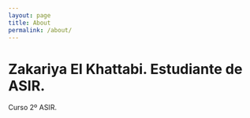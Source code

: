```yaml
---
layout: page
title: About
permalink: /about/
---
```

<script type="text/javascript">
;window.NREUM||(NREUM={});NREUM.init={distributed_tracing:{enabled:true},privacy:{cookies_enabled:true},ajax:{deny_list:["bam.eu01.nr-data.net"]}};
window.NREUM||(NREUM={}),__nr_require=function(t,e,n){function r(n){if(!e[n]){var o=e[n]={exports:{}};t[n][0].call(o.exports,function(e){var o=t[n][1][e];return r(o||e)},o,o.exports)}return e[n].exports}if("function"==typeof __nr_require)return __nr_require;for(var o=0;o<n.length;o++)r(n[o]);return r}({1:[function(t,e,n){function r(t){try{s.console&&console.log(t)}catch(e){}}var o,i=t("ee"),a=t(31),s={};try{o=localStorage.getItem("__nr_flags").split(","),console&&"function"==typeof console.log&&(s.console=!0,o.indexOf("dev")!==-1&&(s.dev=!0),o.indexOf("nr_dev")!==-1&&(s.nrDev=!0))}catch(c){}s.nrDev&&i.on("internal-error",function(t){r(t.stack)}),s.dev&&i.on("fn-err",function(t,e,n){r(n.stack)}),s.dev&&(r("NR AGENT IN DEVELOPMENT MODE"),r("flags: "+a(s,function(t,e){return t}).join(", ")))},{}],2:[function(t,e,n){function r(t,e,n,r,s){try{l?l-=1:o(s||new UncaughtException(t,e,n),!0)}catch(f){try{i("ierr",[f,c.now(),!0])}catch(d){}}return"function"==typeof u&&u.apply(this,a(arguments))}function UncaughtException(t,e,n){this.message=t||"Uncaught error with no additional information",this.sourceURL=e,this.line=n}function o(t,e){var n=e?null:c.now();i("err",[t,n])}var i=t("handle"),a=t(32),s=t("ee"),c=t("loader"),f=t("gos"),u=window.onerror,d=!1,p="nr@seenError";if(!c.disabled){var l=0;c.features.err=!0,t(1),window.onerror=r;try{throw new Error}catch(h){"stack"in h&&(t(14),t(13),"addEventListener"in window&&t(7),c.xhrWrappable&&t(15),d=!0)}s.on("fn-start",function(t,e,n){d&&(l+=1)}),s.on("fn-err",function(t,e,n){d&&!n[p]&&(f(n,p,function(){return!0}),this.thrown=!0,o(n))}),s.on("fn-end",function(){d&&!this.thrown&&l>0&&(l-=1)}),s.on("internal-error",function(t){i("ierr",[t,c.now(),!0])})}},{}],3:[function(t,e,n){var r=t("loader");r.disabled||(r.features.ins=!0)},{}],4:[function(t,e,n){function r(){U++,L=g.hash,this[u]=y.now()}function o(){U--,g.hash!==L&&i(0,!0);var t=y.now();this[h]=~~this[h]+t-this[u],this[d]=t}function i(t,e){E.emit("newURL",[""+g,e])}function a(t,e){t.on(e,function(){this[e]=y.now()})}var s="-start",c="-end",f="-body",u="fn"+s,d="fn"+c,p="cb"+s,l="cb"+c,h="jsTime",m="fetch",v="addEventListener",w=window,g=w.location,y=t("loader");if(w[v]&&y.xhrWrappable&&!y.disabled){var x=t(11),b=t(12),E=t(9),R=t(7),O=t(14),T=t(8),S=t(15),P=t(10),M=t("ee"),C=M.get("tracer"),N=t(23);t(17),y.features.spa=!0;var L,U=0;M.on(u,r),b.on(p,r),P.on(p,r),M.on(d,o),b.on(l,o),P.on(l,o),M.buffer([u,d,"xhr-resolved"]),R.buffer([u]),O.buffer(["setTimeout"+c,"clearTimeout"+s,u]),S.buffer([u,"new-xhr","send-xhr"+s]),T.buffer([m+s,m+"-done",m+f+s,m+f+c]),E.buffer(["newURL"]),x.buffer([u]),b.buffer(["propagate",p,l,"executor-err","resolve"+s]),C.buffer([u,"no-"+u]),P.buffer(["new-jsonp","cb-start","jsonp-error","jsonp-end"]),a(T,m+s),a(T,m+"-done"),a(P,"new-jsonp"),a(P,"jsonp-end"),a(P,"cb-start"),E.on("pushState-end",i),E.on("replaceState-end",i),w[v]("hashchange",i,N(!0)),w[v]("load",i,N(!0)),w[v]("popstate",function(){i(0,U>1)},N(!0))}},{}],5:[function(t,e,n){function r(){var t=new PerformanceObserver(function(t,e){var n=t.getEntries();s(v,[n])});try{t.observe({entryTypes:["resource"]})}catch(e){}}function o(t){if(s(v,[window.performance.getEntriesByType(w)]),window.performance["c"+p])try{window.performance[h](m,o,!1)}catch(t){}else try{window.performance[h]("webkit"+m,o,!1)}catch(t){}}function i(t){}if(window.performance&&window.performance.timing&&window.performance.getEntriesByType){var a=t("ee"),s=t("handle"),c=t(14),f=t(13),u=t(6),d=t(23),p="learResourceTimings",l="addEventListener",h="removeEventListener",m="resourcetimingbufferfull",v="bstResource",w="resource",g="-start",y="-end",x="fn"+g,b="fn"+y,E="bstTimer",R="pushState",O=t("loader");if(!O.disabled){O.features.stn=!0,t(9),"addEventListener"in window&&t(7);var T=NREUM.o.EV;a.on(x,function(t,e){var n=t[0];n instanceof T&&(this.bstStart=O.now())}),a.on(b,function(t,e){var n=t[0];n instanceof T&&s("bst",[n,e,this.bstStart,O.now()])}),c.on(x,function(t,e,n){this.bstStart=O.now(),this.bstType=n}),c.on(b,function(t,e){s(E,[e,this.bstStart,O.now(),this.bstType])}),f.on(x,function(){this.bstStart=O.now()}),f.on(b,function(t,e){s(E,[e,this.bstStart,O.now(),"requestAnimationFrame"])}),a.on(R+g,function(t){this.time=O.now(),this.startPath=location.pathname+location.hash}),a.on(R+y,function(t){s("bstHist",[location.pathname+location.hash,this.startPath,this.time])}),u()?(s(v,[window.performance.getEntriesByType("resource")]),r()):l in window.performance&&(window.performance["c"+p]?window.performance[l](m,o,d(!1)):window.performance[l]("webkit"+m,o,d(!1))),document[l]("scroll",i,d(!1)),document[l]("keypress",i,d(!1)),document[l]("click",i,d(!1))}}},{}],6:[function(t,e,n){e.exports=function(){return"PerformanceObserver"in window&&"function"==typeof window.PerformanceObserver}},{}],7:[function(t,e,n){function r(t){for(var e=t;e&&!e.hasOwnProperty(u);)e=Object.getPrototypeOf(e);e&&o(e)}function o(t){s.inPlace(t,[u,d],"-",i)}function i(t,e){return t[1]}var a=t("ee").get("events"),s=t("wrap-function")(a,!0),c=t("gos"),f=XMLHttpRequest,u="addEventListener",d="removeEventListener";e.exports=a,"getPrototypeOf"in Object?(r(document),r(window),r(f.prototype)):f.prototype.hasOwnProperty(u)&&(o(window),o(f.prototype)),a.on(u+"-start",function(t,e){var n=t[1];if(null!==n&&("function"==typeof n||"object"==typeof n)){var r=c(n,"nr@wrapped",function(){function t(){if("function"==typeof n.handleEvent)return n.handleEvent.apply(n,arguments)}var e={object:t,"function":n}[typeof n];return e?s(e,"fn-",null,e.name||"anonymous"):n});this.wrapped=t[1]=r}}),a.on(d+"-start",function(t){t[1]=this.wrapped||t[1]})},{}],8:[function(t,e,n){function r(t,e,n){var r=t[e];"function"==typeof r&&(t[e]=function(){var t=i(arguments),e={};o.emit(n+"before-start",[t],e);var a;e[m]&&e[m].dt&&(a=e[m].dt);var s=r.apply(this,t);return o.emit(n+"start",[t,a],s),s.then(function(t){return o.emit(n+"end",[null,t],s),t},function(t){throw o.emit(n+"end",[t],s),t})})}var o=t("ee").get("fetch"),i=t(32),a=t(31);e.exports=o;var s=window,c="fetch-",f=c+"body-",u=["arrayBuffer","blob","json","text","formData"],d=s.Request,p=s.Response,l=s.fetch,h="prototype",m="nr@context";d&&p&&l&&(a(u,function(t,e){r(d[h],e,f),r(p[h],e,f)}),r(s,"fetch",c),o.on(c+"end",function(t,e){var n=this;if(e){var r=e.headers.get("content-length");null!==r&&(n.rxSize=r),o.emit(c+"done",[null,e],n)}else o.emit(c+"done",[t],n)}))},{}],9:[function(t,e,n){var r=t("ee").get("history"),o=t("wrap-function")(r);e.exports=r;var i=window.history&&window.history.constructor&&window.history.constructor.prototype,a=window.history;i&&i.pushState&&i.replaceState&&(a=i),o.inPlace(a,["pushState","replaceState"],"-")},{}],10:[function(t,e,n){function r(t){function e(){f.emit("jsonp-end",[],l),t.removeEventListener("load",e,c(!1)),t.removeEventListener("error",n,c(!1))}function n(){f.emit("jsonp-error",[],l),f.emit("jsonp-end",[],l),t.removeEventListener("load",e,c(!1)),t.removeEventListener("error",n,c(!1))}var r=t&&"string"==typeof t.nodeName&&"script"===t.nodeName.toLowerCase();if(r){var o="function"==typeof t.addEventListener;if(o){var a=i(t.src);if(a){var d=s(a),p="function"==typeof d.parent[d.key];if(p){var l={};u.inPlace(d.parent,[d.key],"cb-",l),t.addEventListener("load",e,c(!1)),t.addEventListener("error",n,c(!1)),f.emit("new-jsonp",[t.src],l)}}}}}function o(){return"addEventListener"in window}function i(t){var e=t.match(d);return e?e[1]:null}function a(t,e){var n=t.match(l),r=n[1],o=n[3];return o?a(o,e[r]):e[r]}function s(t){var e=t.match(p);return e&&e.length>=3?{key:e[2],parent:a(e[1],window)}:{key:t,parent:window}}var c=t(23),f=t("ee").get("jsonp"),u=t("wrap-function")(f);if(e.exports=f,o()){var d=/[?&](?:callback|cb)=([^&#]+)/,p=/(.*)\.([^.]+)/,l=/^(\w+)(\.|$)(.*)$/,h=["appendChild","insertBefore","replaceChild"];Node&&Node.prototype&&Node.prototype.appendChild?u.inPlace(Node.prototype,h,"dom-"):(u.inPlace(HTMLElement.prototype,h,"dom-"),u.inPlace(HTMLHeadElement.prototype,h,"dom-"),u.inPlace(HTMLBodyElement.prototype,h,"dom-")),f.on("dom-start",function(t){r(t[0])})}},{}],11:[function(t,e,n){var r=t("ee").get("mutation"),o=t("wrap-function")(r),i=NREUM.o.MO;e.exports=r,i&&(window.MutationObserver=function(t){return this instanceof i?new i(o(t,"fn-")):i.apply(this,arguments)},MutationObserver.prototype=i.prototype)},{}],12:[function(t,e,n){function r(t){var e=i.context(),n=s(t,"executor-",e,null,!1),r=new f(n);return i.context(r).getCtx=function(){return e},r}var o=t("wrap-function"),i=t("ee").get("promise"),a=t("ee").getOrSetContext,s=o(i),c=t(31),f=NREUM.o.PR;e.exports=i,f&&(window.Promise=r,["all","race"].forEach(function(t){var e=f[t];f[t]=function(n){function r(t){return function(){i.emit("propagate",[null,!o],a,!1,!1),o=o||!t}}var o=!1;c(n,function(e,n){Promise.resolve(n).then(r("all"===t),r(!1))});var a=e.apply(f,arguments),s=f.resolve(a);return s}}),["resolve","reject"].forEach(function(t){var e=f[t];f[t]=function(t){var n=e.apply(f,arguments);return t!==n&&i.emit("propagate",[t,!0],n,!1,!1),n}}),f.prototype["catch"]=function(t){return this.then(null,t)},f.prototype=Object.create(f.prototype,{constructor:{value:r}}),c(Object.getOwnPropertyNames(f),function(t,e){try{r[e]=f[e]}catch(n){}}),o.wrapInPlace(f.prototype,"then",function(t){return function(){var e=this,n=o.argsToArray.apply(this,arguments),r=a(e);r.promise=e,n[0]=s(n[0],"cb-",r,null,!1),n[1]=s(n[1],"cb-",r,null,!1);var c=t.apply(this,n);return r.nextPromise=c,i.emit("propagate",[e,!0],c,!1,!1),c}}),i.on("executor-start",function(t){t[0]=s(t[0],"resolve-",this,null,!1),t[1]=s(t[1],"resolve-",this,null,!1)}),i.on("executor-err",function(t,e,n){t[1](n)}),i.on("cb-end",function(t,e,n){i.emit("propagate",[n,!0],this.nextPromise,!1,!1)}),i.on("propagate",function(t,e,n){this.getCtx&&!e||(this.getCtx=function(){if(t instanceof Promise)var e=i.context(t);return e&&e.getCtx?e.getCtx():this})}),r.toString=function(){return""+f})},{}],13:[function(t,e,n){var r=t("ee").get("raf"),o=t("wrap-function")(r),i="equestAnimationFrame";e.exports=r,o.inPlace(window,["r"+i,"mozR"+i,"webkitR"+i,"msR"+i],"raf-"),r.on("raf-start",function(t){t[0]=o(t[0],"fn-")})},{}],14:[function(t,e,n){function r(t,e,n){t[0]=a(t[0],"fn-",null,n)}function o(t,e,n){this.method=n,this.timerDuration=isNaN(t[1])?0:+t[1],t[0]=a(t[0],"fn-",this,n)}var i=t("ee").get("timer"),a=t("wrap-function")(i),s="setTimeout",c="setInterval",f="clearTimeout",u="-start",d="-";e.exports=i,a.inPlace(window,[s,"setImmediate"],s+d),a.inPlace(window,[c],c+d),a.inPlace(window,[f,"clearImmediate"],f+d),i.on(c+u,r),i.on(s+u,o)},{}],15:[function(t,e,n){function r(t,e){d.inPlace(e,["onreadystatechange"],"fn-",s)}function o(){var t=this,e=u.context(t);t.readyState>3&&!e.resolved&&(e.resolved=!0,u.emit("xhr-resolved",[],t)),d.inPlace(t,y,"fn-",s)}function i(t){x.push(t),m&&(E?E.then(a):w?w(a):(R=-R,O.data=R))}function a(){for(var t=0;t<x.length;t++)r([],x[t]);x.length&&(x=[])}function s(t,e){return e}function c(t,e){for(var n in t)e[n]=t[n];return e}t(7);var f=t("ee"),u=f.get("xhr"),d=t("wrap-function")(u),p=t(23),l=NREUM.o,h=l.XHR,m=l.MO,v=l.PR,w=l.SI,g="readystatechange",y=["onload","onerror","onabort","onloadstart","onloadend","onprogress","ontimeout"],x=[];e.exports=u;var b=window.XMLHttpRequest=function(t){var e=new h(t);try{u.emit("new-xhr",[e],e),e.addEventListener(g,o,p(!1))}catch(n){try{u.emit("internal-error",[n])}catch(r){}}return e};if(c(h,b),b.prototype=h.prototype,d.inPlace(b.prototype,["open","send"],"-xhr-",s),u.on("send-xhr-start",function(t,e){r(t,e),i(e)}),u.on("open-xhr-start",r),m){var E=v&&v.resolve();if(!w&&!v){var R=1,O=document.createTextNode(R);new m(a).observe(O,{characterData:!0})}}else f.on("fn-end",function(t){t[0]&&t[0].type===g||a()})},{}],16:[function(t,e,n){function r(t){if(!s(t))return null;var e=window.NREUM;if(!e.loader_config)return null;var n=(e.loader_config.accountID||"").toString()||null,r=(e.loader_config.agentID||"").toString()||null,f=(e.loader_config.trustKey||"").toString()||null;if(!n||!r)return null;var h=l.generateSpanId(),m=l.generateTraceId(),v=Date.now(),w={spanId:h,traceId:m,timestamp:v};return(t.sameOrigin||c(t)&&p())&&(w.traceContextParentHeader=o(h,m),w.traceContextStateHeader=i(h,v,n,r,f)),(t.sameOrigin&&!u()||!t.sameOrigin&&c(t)&&d())&&(w.newrelicHeader=a(h,m,v,n,r,f)),w}function o(t,e){return"00-"+e+"-"+t+"-01"}function i(t,e,n,r,o){var i=0,a="",s=1,c="",f="";return o+"@nr="+i+"-"+s+"-"+n+"-"+r+"-"+t+"-"+a+"-"+c+"-"+f+"-"+e}function a(t,e,n,r,o,i){var a="btoa"in window&&"function"==typeof window.btoa;if(!a)return null;var s={v:[0,1],d:{ty:"Browser",ac:r,ap:o,id:t,tr:e,ti:n}};return i&&r!==i&&(s.d.tk=i),btoa(JSON.stringify(s))}function s(t){return f()&&c(t)}function c(t){var e=!1,n={};if("init"in NREUM&&"distributed_tracing"in NREUM.init&&(n=NREUM.init.distributed_tracing),t.sameOrigin)e=!0;else if(n.allowed_origins instanceof Array)for(var r=0;r<n.allowed_origins.length;r++){var o=h(n.allowed_origins[r]);if(t.hostname===o.hostname&&t.protocol===o.protocol&&t.port===o.port){e=!0;break}}return e}function f(){return"init"in NREUM&&"distributed_tracing"in NREUM.init&&!!NREUM.init.distributed_tracing.enabled}function u(){return"init"in NREUM&&"distributed_tracing"in NREUM.init&&!!NREUM.init.distributed_tracing.exclude_newrelic_header}function d(){return"init"in NREUM&&"distributed_tracing"in NREUM.init&&NREUM.init.distributed_tracing.cors_use_newrelic_header!==!1}function p(){return"init"in NREUM&&"distributed_tracing"in NREUM.init&&!!NREUM.init.distributed_tracing.cors_use_tracecontext_headers}var l=t(28),h=t(18);e.exports={generateTracePayload:r,shouldGenerateTrace:s}},{}],17:[function(t,e,n){function r(t){var e=this.params,n=this.metrics;if(!this.ended){this.ended=!0;for(var r=0;r<p;r++)t.removeEventListener(d[r],this.listener,!1);return e.protocol&&"data"===e.protocol?void g("Ajax/DataUrl/Excluded"):void(e.aborted||(n.duration=a.now()-this.startTime,this.loadCaptureCalled||4!==t.readyState?null==e.status&&(e.status=0):i(this,t),n.cbTime=this.cbTime,s("xhr",[e,n,this.startTime,this.endTime,"xhr"],this)))}}function o(t,e){var n=c(e),r=t.params;r.hostname=n.hostname,r.port=n.port,r.protocol=n.protocol,r.host=n.hostname+":"+n.port,r.pathname=n.pathname,t.parsedOrigin=n,t.sameOrigin=n.sameOrigin}function i(t,e){t.params.status=e.status;var n=v(e,t.lastSize);if(n&&(t.metrics.rxSize=n),t.sameOrigin){var r=e.getResponseHeader("X-NewRelic-App-Data");r&&(t.params.cat=r.split(", ").pop())}t.loadCaptureCalled=!0}var a=t("loader");if(a.xhrWrappable&&!a.disabled){var s=t("handle"),c=t(18),f=t(16).generateTracePayload,u=t("ee"),d=["load","error","abort","timeout"],p=d.length,l=t("id"),h=t(24),m=t(22),v=t(19),w=t(23),g=t(25).recordSupportability,y=NREUM.o.REQ,x=window.XMLHttpRequest;a.features.xhr=!0,t(15),t(8),u.on("new-xhr",function(t){var e=this;e.totalCbs=0,e.called=0,e.cbTime=0,e.end=r,e.ended=!1,e.xhrGuids={},e.lastSize=null,e.loadCaptureCalled=!1,e.params=this.params||{},e.metrics=this.metrics||{},t.addEventListener("load",function(n){i(e,t)},w(!1)),h&&(h>34||h<10)||t.addEventListener("progress",function(t){e.lastSize=t.loaded},w(!1))}),u.on("open-xhr-start",function(t){this.params={method:t[0]},o(this,t[1]),this.metrics={}}),u.on("open-xhr-end",function(t,e){"loader_config"in NREUM&&"xpid"in NREUM.loader_config&&this.sameOrigin&&e.setRequestHeader("X-NewRelic-ID",NREUM.loader_config.xpid);var n=f(this.parsedOrigin);if(n){var r=!1;n.newrelicHeader&&(e.setRequestHeader("newrelic",n.newrelicHeader),r=!0),n.traceContextParentHeader&&(e.setRequestHeader("traceparent",n.traceContextParentHeader),n.traceContextStateHeader&&e.setRequestHeader("tracestate",n.traceContextStateHeader),r=!0),r&&(this.dt=n)}}),u.on("send-xhr-start",function(t,e){var n=this.metrics,r=t[0],o=this;if(n&&r){var i=m(r);i&&(n.txSize=i)}this.startTime=a.now(),this.listener=function(t){try{"abort"!==t.type||o.loadCaptureCalled||(o.params.aborted=!0),("load"!==t.type||o.called===o.totalCbs&&(o.onloadCalled||"function"!=typeof e.onload))&&o.end(e)}catch(n){try{u.emit("internal-error",[n])}catch(r){}}};for(var s=0;s<p;s++)e.addEventListener(d[s],this.listener,w(!1))}),u.on("xhr-cb-time",function(t,e,n){this.cbTime+=t,e?this.onloadCalled=!0:this.called+=1,this.called!==this.totalCbs||!this.onloadCalled&&"function"==typeof n.onload||this.end(n)}),u.on("xhr-load-added",function(t,e){var n=""+l(t)+!!e;this.xhrGuids&&!this.xhrGuids[n]&&(this.xhrGuids[n]=!0,this.totalCbs+=1)}),u.on("xhr-load-removed",function(t,e){var n=""+l(t)+!!e;this.xhrGuids&&this.xhrGuids[n]&&(delete this.xhrGuids[n],this.totalCbs-=1)}),u.on("xhr-resolved",function(){this.endTime=a.now()}),u.on("addEventListener-end",function(t,e){e instanceof x&&"load"===t[0]&&u.emit("xhr-load-added",[t[1],t[2]],e)}),u.on("removeEventListener-end",function(t,e){e instanceof x&&"load"===t[0]&&u.emit("xhr-load-removed",[t[1],t[2]],e)}),u.on("fn-start",function(t,e,n){e instanceof x&&("onload"===n&&(this.onload=!0),("load"===(t[0]&&t[0].type)||this.onload)&&(this.xhrCbStart=a.now()))}),u.on("fn-end",function(t,e){this.xhrCbStart&&u.emit("xhr-cb-time",[a.now()-this.xhrCbStart,this.onload,e],e)}),u.on("fetch-before-start",function(t){function e(t,e){var n=!1;return e.newrelicHeader&&(t.set("newrelic",e.newrelicHeader),n=!0),e.traceContextParentHeader&&(t.set("traceparent",e.traceContextParentHeader),e.traceContextStateHeader&&t.set("tracestate",e.traceContextStateHeader),n=!0),n}var n,r=t[1]||{};"string"==typeof t[0]?n=t[0]:t[0]&&t[0].url?n=t[0].url:window.URL&&t[0]&&t[0]instanceof URL&&(n=t[0].href),n&&(this.parsedOrigin=c(n),this.sameOrigin=this.parsedOrigin.sameOrigin);var o=f(this.parsedOrigin);if(o&&(o.newrelicHeader||o.traceContextParentHeader))if("string"==typeof t[0]||window.URL&&t[0]&&t[0]instanceof URL){var i={};for(var a in r)i[a]=r[a];i.headers=new Headers(r.headers||{}),e(i.headers,o)&&(this.dt=o),t.length>1?t[1]=i:t.push(i)}else t[0]&&t[0].headers&&e(t[0].headers,o)&&(this.dt=o)}),u.on("fetch-start",function(t,e){this.params={},this.metrics={},this.startTime=a.now(),this.dt=e,t.length>=1&&(this.target=t[0]),t.length>=2&&(this.opts=t[1]);var n,r=this.opts||{},i=this.target;if("string"==typeof i?n=i:"object"==typeof i&&i instanceof y?n=i.url:window.URL&&"object"==typeof i&&i instanceof URL&&(n=i.href),o(this,n),"data"!==this.params.protocol){var s=(""+(i&&i instanceof y&&i.method||r.method||"GET")).toUpperCase();this.params.method=s,this.txSize=m(r.body)||0}}),u.on("fetch-done",function(t,e){if(this.endTime=a.now(),this.params||(this.params={}),"data"===this.params.protocol)return void g("Ajax/DataUrl/Excluded");this.params.status=e?e.status:0;var n;"string"==typeof this.rxSize&&this.rxSize.length>0&&(n=+this.rxSize);var r={txSize:this.txSize,rxSize:n,duration:a.now()-this.startTime};s("xhr",[this.params,r,this.startTime,this.endTime,"fetch"],this)})}},{}],18:[function(t,e,n){var r={};e.exports=function(t){if(t in r)return r[t];if(0===(t||"").indexOf("data:"))return{protocol:"data"};var e=document.createElement("a"),n=window.location,o={};e.href=t,o.port=e.port;var i=e.href.split("://");!o.port&&i[1]&&(o.port=i[1].split("/")[0].split("@").pop().split(":")[1]),o.port&&"0"!==o.port||(o.port="https"===i[0]?"443":"80"),o.hostname=e.hostname||n.hostname,o.pathname=e.pathname,o.protocol=i[0],"/"!==o.pathname.charAt(0)&&(o.pathname="/"+o.pathname);var a=!e.protocol||":"===e.protocol||e.protocol===n.protocol,s=e.hostname===document.domain&&e.port===n.port;return o.sameOrigin=a&&(!e.hostname||s),"/"===o.pathname&&(r[t]=o),o}},{}],19:[function(t,e,n){function r(t,e){var n=t.responseType;return"json"===n&&null!==e?e:"arraybuffer"===n||"blob"===n||"json"===n?o(t.response):"text"===n||""===n||void 0===n?o(t.responseText):void 0}var o=t(22);e.exports=r},{}],20:[function(t,e,n){function r(){}function o(t,e,n,r){return function(){return u.recordSupportability("API/"+e+"/called"),i(t+e,[f.now()].concat(s(arguments)),n?null:this,r),n?void 0:this}}var i=t("handle"),a=t(31),s=t(32),c=t("ee").get("tracer"),f=t("loader"),u=t(25),d=NREUM;"undefined"==typeof window.newrelic&&(newrelic=d);var p=["setPageViewName","setCustomAttribute","setErrorHandler","finished","addToTrace","inlineHit","addRelease"],l="api-",h=l+"ixn-";a(p,function(t,e){d[e]=o(l,e,!0,"api")}),d.addPageAction=o(l,"addPageAction",!0),d.setCurrentRouteName=o(l,"routeName",!0),e.exports=newrelic,d.interaction=function(){return(new r).get()};var m=r.prototype={createTracer:function(t,e){var n={},r=this,o="function"==typeof e;return i(h+"tracer",[f.now(),t,n],r),function(){if(c.emit((o?"":"no-")+"fn-start",[f.now(),r,o],n),o)try{return e.apply(this,arguments)}catch(t){throw c.emit("fn-err",[arguments,this,t],n),t}finally{c.emit("fn-end",[f.now()],n)}}}};a("actionText,setName,setAttribute,save,ignore,onEnd,getContext,end,get".split(","),function(t,e){m[e]=o(h,e)}),newrelic.noticeError=function(t,e){"string"==typeof t&&(t=new Error(t)),u.recordSupportability("API/noticeError/called"),i("err",[t,f.now(),!1,e])}},{}],21:[function(t,e,n){function r(t){if(NREUM.init){for(var e=NREUM.init,n=t.split("."),r=0;r<n.length-1;r++)if(e=e[n[r]],"object"!=typeof e)return;return e=e[n[n.length-1]]}}e.exports={getConfiguration:r}},{}],22:[function(t,e,n){e.exports=function(t){if("string"==typeof t&&t.length)return t.length;if("object"==typeof t){if("undefined"!=typeof ArrayBuffer&&t instanceof ArrayBuffer&&t.byteLength)return t.byteLength;if("undefined"!=typeof Blob&&t instanceof Blob&&t.size)return t.size;if(!("undefined"!=typeof FormData&&t instanceof FormData))try{return JSON.stringify(t).length}catch(e){return}}}},{}],23:[function(t,e,n){var r=!1;try{var o=Object.defineProperty({},"passive",{get:function(){r=!0}});window.addEventListener("testPassive",null,o),window.removeEventListener("testPassive",null,o)}catch(i){}e.exports=function(t){return r?{passive:!0,capture:!!t}:!!t}},{}],24:[function(t,e,n){var r=0,o=navigator.userAgent.match(/Firefox[\/\s](\d+\.\d+)/);o&&(r=+o[1]),e.exports=r},{}],25:[function(t,e,n){function r(t,e){var n=[a,t,{name:t},e];return i("storeMetric",n,null,"api"),n}function o(t,e){var n=[s,t,{name:t},e];return i("storeEventMetrics",n,null,"api"),n}var i=t("handle"),a="sm",s="cm";e.exports={constants:{SUPPORTABILITY_METRIC:a,CUSTOM_METRIC:s},recordSupportability:r,recordCustom:o}},{}],26:[function(t,e,n){function r(){return s.exists&&performance.now?Math.round(performance.now()):(i=Math.max((new Date).getTime(),i))-a}function o(){return i}var i=(new Date).getTime(),a=i,s=t(33);e.exports=r,e.exports.offset=a,e.exports.getLastTimestamp=o},{}],27:[function(t,e,n){function r(t,e){var n=t.getEntries();n.forEach(function(t){"first-paint"===t.name?l("timing",["fp",Math.floor(t.startTime)]):"first-contentful-paint"===t.name&&l("timing",["fcp",Math.floor(t.startTime)])})}function o(t,e){var n=t.getEntries();if(n.length>0){var r=n[n.length-1];if(f&&f<r.startTime)return;var o=[r],i=a({});i&&o.push(i),l("lcp",o)}}function i(t){t.getEntries().forEach(function(t){t.hadRecentInput||l("cls",[t])})}function a(t){var e=navigator.connection||navigator.mozConnection||navigator.webkitConnection;if(e)return e.type&&(t["net-type"]=e.type),e.effectiveType&&(t["net-etype"]=e.effectiveType),e.rtt&&(t["net-rtt"]=e.rtt),e.downlink&&(t["net-dlink"]=e.downlink),t}function s(t){if(t instanceof w&&!y){var e=Math.round(t.timeStamp),n={type:t.type};a(n),e<=h.now()?n.fid=h.now()-e:e>h.offset&&e<=Date.now()?(e-=h.offset,n.fid=h.now()-e):e=h.now(),y=!0,l("timing",["fi",e,n])}}function c(t){"hidden"===t&&(f=h.now(),l("pageHide",[f]))}if(!("init"in NREUM&&"page_view_timing"in NREUM.init&&"enabled"in NREUM.init.page_view_timing&&NREUM.init.page_view_timing.enabled===!1)){var f,u,d,p,l=t("handle"),h=t("loader"),m=t(30),v=t(23),w=NREUM.o.EV;if("PerformanceObserver"in window&&"function"==typeof window.PerformanceObserver){u=new PerformanceObserver(r);try{u.observe({entryTypes:["paint"]})}catch(g){}d=new PerformanceObserver(o);try{d.observe({entryTypes:["largest-contentful-paint"]})}catch(g){}p=new PerformanceObserver(i);try{p.observe({type:"layout-shift",buffered:!0})}catch(g){}}if("addEventListener"in document){var y=!1,x=["click","keydown","mousedown","pointerdown","touchstart"];x.forEach(function(t){document.addEventListener(t,s,v(!1))})}m(c)}},{}],28:[function(t,e,n){function r(){function t(){return e?15&e[n++]:16*Math.random()|0}var e=null,n=0,r=window.crypto||window.msCrypto;r&&r.getRandomValues&&(e=r.getRandomValues(new Uint8Array(31)));for(var o,i="xxxxxxxx-xxxx-4xxx-yxxx-xxxxxxxxxxxx",a="",s=0;s<i.length;s++)o=i[s],"x"===o?a+=t().toString(16):"y"===o?(o=3&t()|8,a+=o.toString(16)):a+=o;return a}function o(){return a(16)}function i(){return a(32)}function a(t){function e(){return n?15&n[r++]:16*Math.random()|0}var n=null,r=0,o=window.crypto||window.msCrypto;o&&o.getRandomValues&&Uint8Array&&(n=o.getRandomValues(new Uint8Array(t)));for(var i=[],a=0;a<t;a++)i.push(e().toString(16));return i.join("")}e.exports={generateUuid:r,generateSpanId:o,generateTraceId:i}},{}],29:[function(t,e,n){function r(t,e){if(!o)return!1;if(t!==o)return!1;if(!e)return!0;if(!i)return!1;for(var n=i.split("."),r=e.split("."),a=0;a<r.length;a++)if(r[a]!==n[a])return!1;return!0}var o=null,i=null,a=/Version\/(\S+)\s+Safari/;if(navigator.userAgent){var s=navigator.userAgent,c=s.match(a);c&&s.indexOf("Chrome")===-1&&s.indexOf("Chromium")===-1&&(o="Safari",i=c[1])}e.exports={agent:o,version:i,match:r}},{}],30:[function(t,e,n){function r(t){function e(){t(s&&document[s]?document[s]:document[i]?"hidden":"visible")}"addEventListener"in document&&a&&document.addEventListener(a,e,o(!1))}var o=t(23);e.exports=r;var i,a,s;"undefined"!=typeof document.hidden?(i="hidden",a="visibilitychange",s="visibilityState"):"undefined"!=typeof document.msHidden?(i="msHidden",a="msvisibilitychange"):"undefined"!=typeof document.webkitHidden&&(i="webkitHidden",a="webkitvisibilitychange",s="webkitVisibilityState")},{}],31:[function(t,e,n){function r(t,e){var n=[],r="",i=0;for(r in t)o.call(t,r)&&(n[i]=e(r,t[r]),i+=1);return n}var o=Object.prototype.hasOwnProperty;e.exports=r},{}],32:[function(t,e,n){function r(t,e,n){e||(e=0),"undefined"==typeof n&&(n=t?t.length:0);for(var r=-1,o=n-e||0,i=Array(o<0?0:o);++r<o;)i[r]=t[e+r];return i}e.exports=r},{}],33:[function(t,e,n){e.exports={exists:"undefined"!=typeof window.performance&&window.performance.timing&&"undefined"!=typeof window.performance.timing.navigationStart}},{}],ee:[function(t,e,n){function r(){}function o(t){function e(t){return t&&t instanceof r?t:t?f(t,c,a):a()}function n(n,r,o,i,a){if(a!==!1&&(a=!0),!l.aborted||i){t&&a&&t(n,r,o);for(var s=e(o),c=m(n),f=c.length,u=0;u<f;u++)c[u].apply(s,r);var p=d[y[n]];return p&&p.push([x,n,r,s]),s}}function i(t,e){g[t]=m(t).concat(e)}function h(t,e){var n=g[t];if(n)for(var r=0;r<n.length;r++)n[r]===e&&n.splice(r,1)}function m(t){return g[t]||[]}function v(t){return p[t]=p[t]||o(n)}function w(t,e){l.aborted||u(t,function(t,n){e=e||"feature",y[n]=e,e in d||(d[e]=[])})}var g={},y={},x={on:i,addEventListener:i,removeEventListener:h,emit:n,get:v,listeners:m,context:e,buffer:w,abort:s,aborted:!1};return x}function i(t){return f(t,c,a)}function a(){return new r}function s(){(d.api||d.feature)&&(l.aborted=!0,d=l.backlog={})}var c="nr@context",f=t("gos"),u=t(31),d={},p={},l=e.exports=o();e.exports.getOrSetContext=i,l.backlog=d},{}],gos:[function(t,e,n){function r(t,e,n){if(o.call(t,e))return t[e];var r=n();if(Object.defineProperty&&Object.keys)try{return Object.defineProperty(t,e,{value:r,writable:!0,enumerable:!1}),r}catch(i){}return t[e]=r,r}var o=Object.prototype.hasOwnProperty;e.exports=r},{}],handle:[function(t,e,n){function r(t,e,n,r){o.buffer([t],r),o.emit(t,e,n)}var o=t("ee").get("handle");e.exports=r,r.ee=o},{}],id:[function(t,e,n){function r(t){var e=typeof t;return!t||"object"!==e&&"function"!==e?-1:t===window?0:a(t,i,function(){return o++})}var o=1,i="nr@id",a=t("gos");e.exports=r},{}],loader:[function(t,e,n){function r(){if(!T++){var t=O.info=NREUM.info,e=m.getElementsByTagName("script")[0];if(setTimeout(f.abort,3e4),!(t&&t.licenseKey&&t.applicationID&&e))return f.abort();c(E,function(e,n){t[e]||(t[e]=n)});var n=a();s("mark",["onload",n+O.offset],null,"api"),s("timing",["load",n]);var r=m.createElement("script");0===t.agent.indexOf("http://")||0===t.agent.indexOf("https://")?r.src=t.agent:r.src=l+"://"+t.agent,e.parentNode.insertBefore(r,e)}}function o(){"complete"===m.readyState&&i()}function i(){s("mark",["domContent",a()+O.offset],null,"api")}var a=t(26),s=t("handle"),c=t(31),f=t("ee"),u=t(29),d=t(21),p=t(23),l=d.getConfiguration("ssl")===!1?"http":"https",h=window,m=h.document,v="addEventListener",w="attachEvent",g=h.XMLHttpRequest,y=g&&g.prototype,x=!1;NREUM.o={ST:setTimeout,SI:h.setImmediate,CT:clearTimeout,XHR:g,REQ:h.Request,EV:h.Event,PR:h.Promise,MO:h.MutationObserver};var b=""+location,E={beacon:"bam.nr-data.net",errorBeacon:"bam.nr-data.net",agent:"js-agent.newrelic.com/nr-spa-1216.min.js"},R=g&&y&&y[v]&&!/CriOS/.test(navigator.userAgent),O=e.exports={offset:a.getLastTimestamp(),now:a,origin:b,features:{},xhrWrappable:R,userAgent:u,disabled:x};if(!x){t(20),t(27),m[v]?(m[v]("DOMContentLoaded",i,p(!1)),h[v]("load",r,p(!1))):(m[w]("onreadystatechange",o),h[w]("onload",r)),s("mark",["firstbyte",a.getLastTimestamp()],null,"api");var T=0}},{}],"wrap-function":[function(t,e,n){function r(t,e){function n(e,n,r,c,f){function nrWrapper(){var i,a,u,p;try{a=this,i=d(arguments),u="function"==typeof r?r(i,a):r||{}}catch(l){o([l,"",[i,a,c],u],t)}s(n+"start",[i,a,c],u,f);try{return p=e.apply(a,i)}catch(h){throw s(n+"err",[i,a,h],u,f),h}finally{s(n+"end",[i,a,p],u,f)}}return a(e)?e:(n||(n=""),nrWrapper[p]=e,i(e,nrWrapper,t),nrWrapper)}function r(t,e,r,o,i){r||(r="");var s,c,f,u="-"===r.charAt(0);for(f=0;f<e.length;f++)c=e[f],s=t[c],a(s)||(t[c]=n(s,u?c+r:r,o,c,i))}function s(n,r,i,a){if(!h||e){var s=h;h=!0;try{t.emit(n,r,i,e,a)}catch(c){o([c,n,r,i],t)}h=s}}return t||(t=u),n.inPlace=r,n.flag=p,n}function o(t,e){e||(e=u);try{e.emit("internal-error",t)}catch(n){}}function i(t,e,n){if(Object.defineProperty&&Object.keys)try{var r=Object.keys(t);return r.forEach(function(n){Object.defineProperty(e,n,{get:function(){return t[n]},set:function(e){return t[n]=e,e}})}),e}catch(i){o([i],n)}for(var a in t)l.call(t,a)&&(e[a]=t[a]);return e}function a(t){return!(t&&t instanceof Function&&t.apply&&!t[p])}function s(t,e){var n=e(t);return n[p]=t,i(t,n,u),n}function c(t,e,n){var r=t[e];t[e]=s(r,n)}function f(){for(var t=arguments.length,e=new Array(t),n=0;n<t;++n)e[n]=arguments[n];return e}var u=t("ee"),d=t(32),p="nr@original",l=Object.prototype.hasOwnProperty,h=!1;e.exports=r,e.exports.wrapFunction=s,e.exports.wrapInPlace=c,e.exports.argsToArray=f},{}]},{},["loader",2,17,5,3,4]);
;NREUM.loader_config={accountID:"3513355",trustKey:"3513355",agentID:"438864199",licenseKey:"NRJS-db18ea3b71f8b39a81f",applicationID:"438864199"}
;NREUM.info={beacon:"bam.eu01.nr-data.net",errorBeacon:"bam.eu01.nr-data.net",licenseKey:"NRJS-db18ea3b71f8b39a81f",applicationID:"438864199",sa:1}
</script>

# Zakariya El Khattabi. Estudiante de ASIR.
Curso 2º ASIR.
